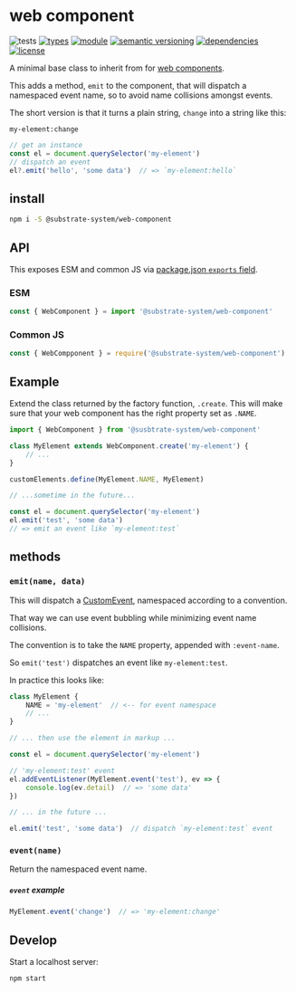 # web component
![tests](https://github.com/substrate-system/icons/actions/workflows/nodejs.yml/badge.svg)
[![types](https://img.shields.io/npm/types/@substrate-system/icons?style=flat-square)](README.md)
[![module](https://img.shields.io/badge/module-ESM%2FCJS-blue?style=flat-square)](README.md)
[![semantic versioning](https://img.shields.io/badge/semver-2.0.0-blue?logo=semver&style=flat-square)](https://semver.org/)
[![dependencies](https://img.shields.io/badge/dependencies-zero-brightgreen.svg?style=flat-square)](package.json)
[![license](https://img.shields.io/badge/license-MIT-brightgreen.svg?style=flat-square)](LICENSE)

A minimal base class to inherit from for [web components](https://developer.mozilla.org/en-US/docs/Web/API/Web_components).

This adds a method, `emit` to the component, that will dispatch a namespaced
event name, so to avoid name collisions amongst events.

The short version is that it turns a plain string, `change` into a string
like this:

```
my-element:change
```

```js
// get an instance
const el = document.querySelector('my-element')
// dispatch an event
el?.emit('hello', 'some data')  // => `my-element:hello`
```

## install

```sh
npm i -S @substrate-system/web-component
```

## API

This exposes ESM and common JS via [package.json `exports` field](https://nodejs.org/api/packages.html#exports).

### ESM
```js
const { WebComponent } = import '@substrate-system/web-component'
```

### Common JS
```js
const { WebCompponent } = require('@substrate-system/web-component')
```

## Example

Extend the class returned by the factory function, `.create`. This will make
sure that your web component has the right property set as `.NAME`.

```js
import { WebComponent } from '@susbtrate-system/web-component'

class MyElement extends WebComponent.create('my-element') {
    // ...
}

customElements.define(MyElement.NAME, MyElement)

// ...sometime in the future...

const el = document.querySelector('my-element')
el.emit('test', 'some data')
// => emit an event like `my-element:test`
```

## methods

### `emit(name, data)`
This will dispatch a [CustomEvent](https://developer.mozilla.org/en-US/docs/Web/Events/Creating_and_triggering_events), namespaced according to a convention.

That way we can use event bubbling while minimizing event name collisions.

The convention is to take the `NAME` property, appended with `:event-name`.

So `emit('test')` dispatches an event like `my-element:test`.

In practice this looks like:

```js
class MyElement {
    NAME = 'my-element'  // <-- for event namespace
    // ...
}

// ... then use the element in markup ...

const el = document.querySelector('my-element')

// 'my-element:test' event
el.addEventListener(MyElement.event('test'), ev => {
    console.log(ev.detail)  // => 'some data'
})

// ... in the future ...

el.emit('test', 'some data')  // dispatch `my-element:test` event
```

### `event(name)`
Return the namespaced event name.

##### `event` example
```js
MyElement.event('change')  // => 'my-element:change'
```

## Develop

Start a localhost server:

```sh
npm start
```
